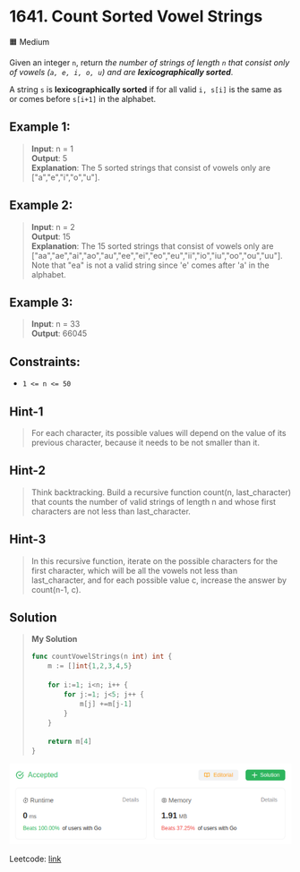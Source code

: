 # 1641. Count Sorted Vowel Strings
🟧 Medium

Given an integer `n`, return *the number of strings of length `n` that consist only of vowels (`a, e, i, o, u`) and are **lexicographically sorted***.

A string `s` is **lexicographically sorted** if for all valid `i, s[i]` is the same as or comes before `s[i+1]` in the alphabet.

## Example 1:
> **Input**: n = 1 \
> **Output**: 5 \
> **Explanation**: The 5 sorted strings that consist of vowels only are ["a","e","i","o","u"].

## Example 2:
> **Input**: n = 2 \
> **Output**: 15 \
> **Explanation**: The 15 sorted strings that consist of vowels only are ["aa","ae","ai","ao","au","ee","ei","eo","eu","ii","io","iu","oo","ou","uu"]. \
> Note that "ea" is not a valid string since 'e' comes after 'a' in the alphabet.

## Example 3:
> **Input**: n = 33 \
> **Output**: 66045
 
## Constraints:
* `1 <= n <= 50`

## Hint-1
> For each character, its possible values will depend on the value of its previous character, because it needs to be not smaller than it.

## Hint-2
> Think backtracking. Build a recursive function count(n, last_character) that counts the number of valid strings of length n and whose first characters are not less than last_character.

## Hint-3
> In this recursive function, iterate on the possible characters for the first character, which will be all the vowels not less than last_character, and for each possible value c, increase the answer by count(n-1, c).

## Solution
> **My Solution**
> ```go
> func countVowelStrings(n int) int {
>     m := []int{1,2,3,4,5}
> 
>     for i:=1; i<n; i++ {
>         for j:=1; j<5; j++ {
>             m[j] +=m[j-1]
>         }
>     }
> 
>     return m[4]
> }
> ```

![result](1641.png)

Leetcode: [link](https://leetcode.com/problems/count-sorted-vowel-strings/description/)    